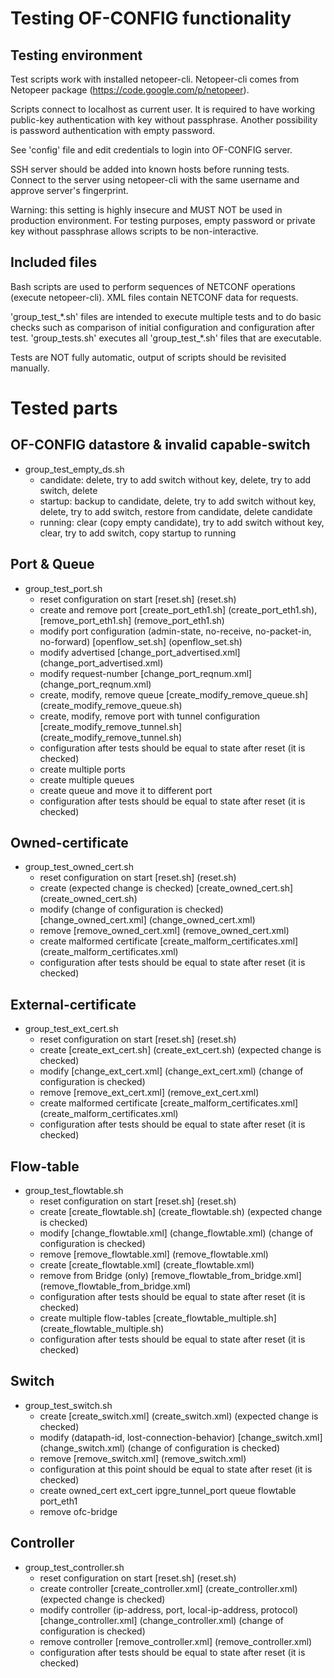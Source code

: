 Testing OF-CONFIG functionality
===============================

Testing environment
-------------------

Test scripts work with installed netopeer-cli. Netopeer-cli comes from Netopeer package  (https://code.google.com/p/netopeer).

Scripts connect to localhost as current user.
It is required to have working public-key authentication
with key without passphrase. Another possibility is password authentication with
empty password.

See 'config' file and edit credentials to login into OF-CONFIG server.

SSH server should be added into known hosts before running tests. Connect to the server
using netopeer-cli with the same username and approve server's fingerprint.

Warning: this setting is highly insecure and MUST NOT be used in production environment.
For testing purposes, empty password or private key without passphrase allows scripts
to be non-interactive.

Included files
--------------

Bash scripts are used to perform sequences of NETCONF operations (execute netopeer-cli).
XML files contain NETCONF data for requests.

'group\_test\_\*.sh' files are intended to execute multiple tests and to do basic checks such as
comparison of initial configuration and configuration after test. 'group\_tests.sh' executes
all 'group\_test\_\*.sh' files that are executable.

Tests are NOT fully automatic, output of scripts should be revisited manually.

Tested parts
============

OF-CONFIG datastore & invalid capable-switch
--------------------------------------------

  * group_test_empty_ds.sh
      * candidate: delete, try to add switch without key, delete, try to add switch, delete
      * startup: backup to candidate, delete, try to add switch without key, delete, try to add switch, restore from candidate, delete candidate
      * running: clear (copy empty candidate), try to add switch without key, clear, try to add switch, copy startup to running

Port & Queue
------------

  * group_test_port.sh
      * reset configuration on start [reset.sh] (reset.sh)
      * create and remove port [create_port_eth1.sh] (create_port_eth1.sh), [remove_port_eth1.sh] (remove_port_eth1.sh)
      * modify port configuration (admin-state, no-receive, no-packet-in, no-forward) [openflow_set.sh] (openflow_set.sh)
      * modify advertised [change_port_advertised.xml]
        (change_port_advertised.xml)
      * modify request-number [change_port_reqnum.xml]
        (change_port_reqnum.xml)
      * create, modify, remove queue [create_modify_remove_queue.sh]
        (create_modify_remove_queue.sh)
      * create, modify, remove port with tunnel configuration [create_modify_remove_tunnel.sh] (create_modify_remove_tunnel.sh)
      * configuration after tests should be equal to state after reset (it is checked)
      * create multiple ports
      * create multiple queues
      * create queue and move it to different port
      * configuration after tests should be equal to state after reset (it is checked)

Owned-certificate
-----------------
  * group_test_owned_cert.sh
      * reset configuration on start [reset.sh] (reset.sh)
      * create (expected change is checked) [create_owned_cert.sh] (create_owned_cert.sh)
      * modify (change of configuration is checked) [change_owned_cert.xml] (change_owned_cert.xml)
      * remove [remove_owned_cert.xml] (remove_owned_cert.xml)
      * create malformed certificate [create_malform_certificates.xml]
        (create_malform_certificates.xml)
      * configuration after tests should be equal to state after reset (it is checked)

External-certificate
-----------------
  * group_test_ext_cert.sh
      * reset configuration on start [reset.sh] (reset.sh)
      * create [create_ext_cert.sh] (create_ext_cert.sh) (expected change is checked)
      * modify [change_ext_cert.xml] (change_ext_cert.xml) (change of configuration is checked)
      * remove [remove_ext_cert.xml] (remove_ext_cert.xml)
      * create malformed certificate [create_malform_certificates.xml]
        (create_malform_certificates.xml)
      * configuration after tests should be equal to state after reset (it is checked)

Flow-table
----------

  * group_test_flowtable.sh
      * reset configuration on start [reset.sh] (reset.sh)
      * create [create_flowtable.sh] (create_flowtable.sh) (expected change is checked)
      * modify [change_flowtable.xml] (change_flowtable.xml) (change of configuration is checked)
      * remove [remove_flowtable.xml] (remove_flowtable.xml)
      * create [create_flowtable.xml] (create_flowtable.xml)
      * remove from Bridge (only) [remove_flowtable_from_bridge.xml]
        (remove_flowtable_from_bridge.xml)
      * configuration after tests should be equal to state after reset (it is checked)
      * create multiple flow-tables [create_flowtable_multiple.sh]
        (create_flowtable_multiple.sh)
      * configuration after tests should be equal to state after reset (it is checked)

Switch
------
  * group_test_switch.sh
      * create [create_switch.xml] (create_switch.xml) (expected change is checked)
      * modify (datapath-id, lost-connection-behavior) [change_switch.xml] (change_switch.xml) (change of configuration is checked)
      * remove [remove_switch.xml] (remove_switch.xml)
      * configuration at this point should be equal to state after reset (it is checked)
      * create owned_cert ext_cert ipgre_tunnel_port queue flowtable port_eth1
      * remove ofc-bridge

Controller
----------
  * group_test_controller.sh
      * reset configuration on start [reset.sh] (reset.sh)
      * create controller [create_controller.xml] (create_controller.xml) (expected change is checked)
      * modify controller (ip-address, port, local-ip-address, protocol) [change_controller.xml] (change_controller.xml) (change of configuration is checked)
      * remove controller [remove_controller.xml] (remove_controller.xml)
      * configuration after tests should be equal to state after reset (it is checked)

